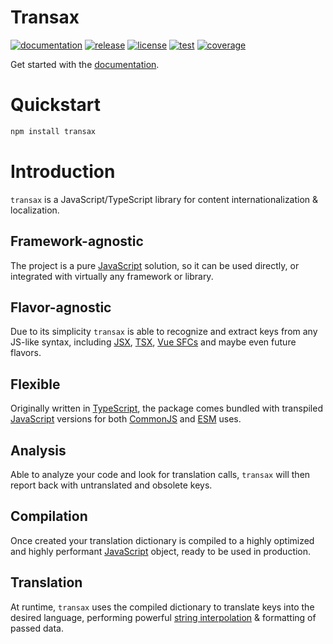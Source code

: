 # Transax
[![documentation](https://img.shields.io/badge/transax-docs-3eaf7c)](https://tonybogdanov.github.io/transax)
[![release](https://img.shields.io/npm/v/transax.svg)](https://www.npmjs.com/package/transax)
[![license](https://img.shields.io/github/license/tonybogdanov/transax)](https://github.com/TonyBogdanov/transax/blob/master/LICENSE)
[![test](https://github.com/tonybogdanov/transax/actions/workflows/build.yaml/badge.svg)](https://github.com/tonybogdanov/transax/actions/workflows/build.yaml)
[![coverage](https://tonybogdanov.github.io/transax/coverage.svg)](https://tonybogdanov.github.io/transax/coverage.html)

Get started with the [documentation](https://tonybogdanov.github.io/transax).

# Quickstart
```sh
npm install transax
```
# Introduction
`transax` is a JavaScript/TypeScript library for content internationalization & localization.

## Framework-agnostic
The project is a pure [JavaScript](https://www.javascript.com) solution, so it can be used directly, or integrated
with virtually any framework or library.

## Flavor-agnostic
Due to its simplicity `transax` is able to recognize and extract keys from any JS-like syntax, including
[JSX](https://legacy.reactjs.org/docs/introducing-jsx.html),
[TSX](https://www.typescriptlang.org/docs/handbook/jsx.html), [Vue SFCs](https://vuejs.org/guide/scaling-up/sfc.html)
and maybe even future flavors.

## Flexible
Originally written in [TypeScript](https://www.typescriptlang.org), the package comes bundled with transpiled
[JavaScript](https://www.javascript.com) versions for both [CommonJS](https://nodejs.org/api/modules.html) and
[ESM](https://nodejs.org/api/esm.html) uses.

## Analysis
Able to analyze your code and look for translation calls, `transax` will then report back with untranslated and
obsolete keys.

## Compilation
Once created your translation dictionary is compiled to a highly optimized and highly performant
[JavaScript](https://www.javascript.com) object, ready to be used in production.

## Translation
At runtime, `transax` uses the compiled dictionary to translate keys into the desired language, performing powerful
[string interpolation](https://en.wikipedia.org/wiki/String_interpolation) & formatting of passed data.
